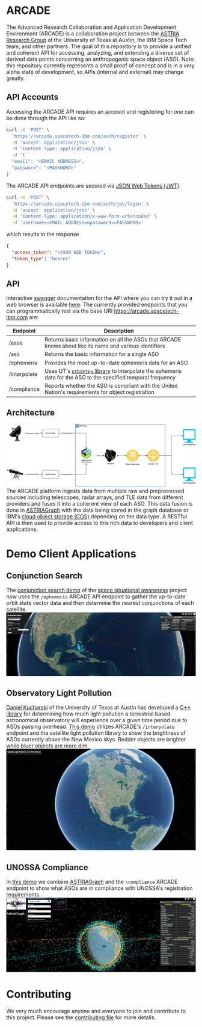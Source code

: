 # ARCADE

The Advanced Research Collaboration and Application Development Environment (ARCADE) is a collaboration project between the [ASTRIA Research Group](https://sites.utexas.edu/moriba/) at the University of Texas at Austin, the IBM Space Tech team, and other partners. The goal of this repository is to provide a unified and coherent API for accessing, analyzing, and extending a diverse set of derived data points concerning an anthropogenic space object (ASO). Note: this repository currently represents a small proof of concept and is in a very alpha state of development, so APIs (internal and external) may change greatly.


## API Accounts

Accessing the ARCADE API requires an account and registering for one
can be done through the API like so:

```bash
curl -X 'POST' \
  'https://arcade.spacetech-ibm.com/auth/register' \
  -H 'accept: application/json' \
  -H 'Content-Type: application/json' \
  -d '{
  "email": "<EMAIL ADDRESS>",
  "password": "<PASSWORD>"
}'
```

The ARCADE API endpoints are secured via [JSON Web Tokens (JWT)](https://jwt.io).
```bash
curl -X 'POST' \
  'https://arcade.spacetech-ibm.com/auth/jwt/login' \
  -H 'accept: application/json' \
  -H 'Content-Type: application/x-www-form-urlencoded' \
  -d 'username=<EMAIL ADDRESS>&password=<PASSWORD>'
```
which results in the response
```json
{
  "access_token": "<JSON WEB TOKEN>",
  "token_type": "bearer"
}
```

## API

Interactive [swagger](https://swagger.io/tools/swagger-ui/) documentation for the API where you can try it out in a web browser is available [here](https://arcade.spacetech-ibm.com/docs).  The currently provided endpoints that you can programmatically test via the base URI https://arcade.spacetech-ibm.com are:

| Endpoint     | Description                                                                                                                                             |
|--------------|---------------------------------------------------------------------------------------------------------------------------------------------------------|
| /asos        | Returns basic information on all the ASOs that ARCADE knows about like its name and various identifiers                                                 |
| /aso         | Returns the basic information for a single ASO                                                                                                          |
| /ephemeris   | Provides the most up-to-date ephemeris data for an ASO                                                                                                  |
| /interpolate | Uses UT's [`orbdetpy` library](https://github.com/ut-astria/orbdetpy) to interpolate the ephemeris data for the ASO to the specified temporal frequency |
| /compliance  | Reports whether the ASO is compliant with the United Nation's requirements for object registration                                                      |


## Architecture

![img](arcade_arch.png) The ARCADE platform ingests data from multiple raw and preprocessed sources including telescopes, radar arrays, and TLE data from different providers and fuses it into a coherent view of each ASO. This data fusion is done in [ASTRIAGraph](https://sites.utexas.edu/moriba/astriagraph/) with the data being stored in the graph database or IBM's [cloud object storage (COS)](https://www.ibm.com/products/cloud-object-storage) depending on the data type. A RESTful API is then used to provide access to this rich data to developers and client applications.

# Demo Client Applications


## Conjunction Search

The [conjunction search demo](https://spaceorbits.net) of the [space situational awareness](https://github.com/ibm/spacetech-ssa) project now uses the `/ephemeris` ARCADE API endpoint to gather the up-to-date orbit state vector data and then determine the nearest conjunctions of each satellite. ![img](conj.png)


## Observatory Light Pollution

[Daniel Kucharski](https://www.oden.utexas.edu/people/1610/) of the University of Texas at Austin has developed a [C++ library](https://github.com/danielkucharski/SatLightPollution) for determining how much light pollution a terrestrial based astronomical observatory will experience over a given time period due to ASOs passing overhead. [This demo](https://slp.spacetech-ibm.com) utilizes ARCADE's `/interpolate` endpoint and the satellite light pollution library to show the brightness of ASOs currently above the New Mexico skys. Redder objects are brighter while bluer objects are more dim. ![img](slp.png)


## UNOSSA Compliance

In [this demo](https://astriagraph.spacetech-ibm.com) we combine [ASTRIAGraph](http://astria.tacc.utexas.edu/AstriaGraph/) and the `\compliance` ARCADE endpoint to show what ASOs are in compliance with UNOSSA's registration requirements. ![img](astriagraph.png)

# Contributing

We very much encourage anyone and everyone to join and contribute to this project. Please see the [contributing file](file:///Users/colin/projects/arcade/CONTRIBUTING.md) for more details.

